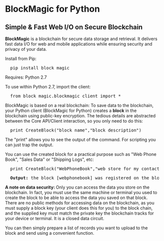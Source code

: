 # BlockMagic for Python
## Simple & Fast Web I/O on Secure Blockchain
**BlockMagic** is a blockchain for secure data storage and retrieval. It delivers fast data I/O for web and mobile applications while ensuring security and privacy of your data.

Install from Pip:

<pre>
  pip install block_magic
</pre>

Requires: Python 2.7

To use within Python 2.7, import the client:

<pre>
  from block_magic.blockmagic_client import *
</pre>

BlockMagic is based on a real blockchain: To save data to the blockchain, your Python client (BlockMagic for Python) creates a **block** in the blockchain using public-key encryption. The tedious details are abstracted between the Core API/Client interaction, so you only need to do this:

<pre>
  print CreateBlock("block_name","block_description")
</pre>

The "print" allows you to see the output of the command. For scripting you can just trap the output.

You can use the created block for a practical purpose such as "Web Phone Book", "Sales Data" or "Shipping Logs", etc:

<pre>
  print CreateBlock("WebPhoneBook","web store for my contacts data")
</pre>

<pre>
  <b>Output: </b>the block [webphonebook] was registered on the blockchain
</pre>

<b>A note on data security: </b> Only you can access the data you store on the blockchain. In fact, you must use the same machine or terminal you used to create the block to be able to access the data you saved on that block. There are no public methods for accessing data on the blockchain, as you must supply a block key (your client does this for you) to the block chain, and the supplied key must match the private key the blockchain tracks for your device or terminal. It is a closed data circuit.



You can then simply prepare a list of records you want to upload to the block and send using a convenient function.
